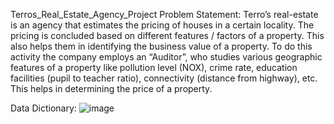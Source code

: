 Terros_Real_Estate_Agency_Project
Problem Statement: Terro’s real-estate is an agency that estimates the pricing of houses in a certain locality. The pricing is concluded based on different features / factors of a property. This also helps them in identifying the business value of a property. To do this activity the company employs an “Auditor”, who studies various geographic features of a property like pollution level (NOX), crime rate, education facilities (pupil to teacher ratio), connectivity (distance from highway), etc. This helps in determining the price of a property.

Data Dictionary:
![image](https://github.com/NithinShetty06/Terro-s-Real-estate-Agency/assets/163656650/23cb3dcf-ed5d-4d2f-aab7-6038237d8b0b)
